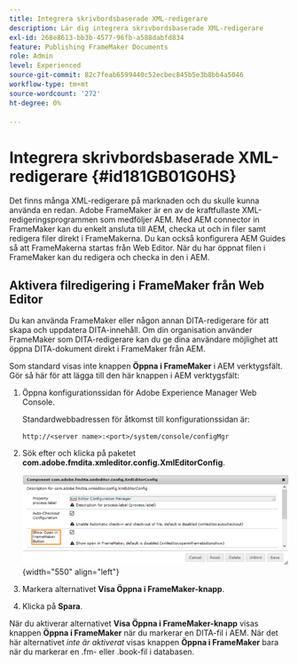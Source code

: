 ```yaml
---
title: Integrera skrivbordsbaserade XML-redigerare
description: Lär dig integrera skrivbordsbaserade XML-redigerare
exl-id: 268e8613-bb3b-4577-96fb-a588dabfd834
feature: Publishing FrameMaker Documents
role: Admin
level: Experienced
source-git-commit: 82c7feab6599440c52ecbec845b5e3b8bb4a5046
workflow-type: tm+mt
source-wordcount: '272'
ht-degree: 0%

---
```


# Integrera skrivbordsbaserade XML-redigerare {#id181GB01G0HS}

Det finns många XML-redigerare på marknaden och du skulle kunna använda en redan. Adobe FrameMaker är en av de kraftfullaste XML-redigeringsprogrammen som medföljer AEM. Med AEM connector in FrameMaker kan du enkelt ansluta till AEM, checka ut och in filer samt redigera filer direkt i FrameMakerna. Du kan också konfigurera AEM Guides så att FrameMakerna startas från Web Editor. När du har öppnat filen i FrameMaker kan du redigera och checka in den i AEM.

## Aktivera filredigering i FrameMaker från Web Editor

Du kan använda FrameMaker eller någon annan DITA-redigerare för att skapa och uppdatera DITA-innehåll. Om din organisation använder FrameMaker som DITA-redigerare kan du ge dina användare möjlighet att öppna DITA-dokument direkt i FrameMaker från AEM.

Som standard visas inte knappen **Öppna i FrameMaker** i AEM verktygsfält. Gör så här för att lägga till den här knappen i AEM verktygsfält:

1. Öppna konfigurationssidan för Adobe Experience Manager Web Console.

   Standardwebbadressen för åtkomst till konfigurationssidan är:

   ```http
   http://<server name>:<port>/system/console/configMgr
   ```

1. Sök efter och klicka på paketet **com.adobe.fmdita.xmleditor.config.XmlEditorConfig**.

   ![](assets/open-in-fm-toolbar.png){width="550" align="left"}

1. Markera alternativet **Visa Öppna i FrameMaker-knapp**.

1. Klicka på **Spara**.


När du aktiverar alternativet **Visa Öppna i FrameMaker-knapp** visas knappen **Öppna i FrameMaker** när du markerar en DITA-fil i AEM. När det här alternativet *inte är aktiverat* visas knappen **Öppna i FrameMaker** bara när du markerar en .fm- eller .book-fil i databasen.
